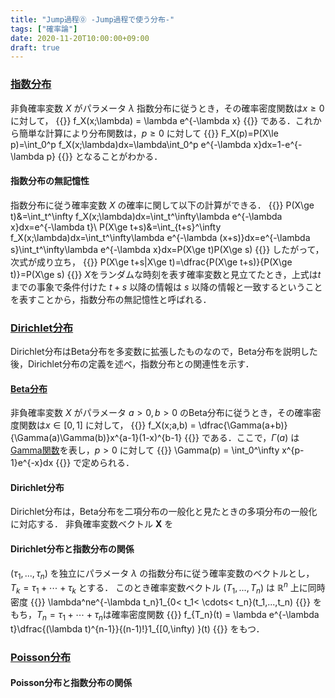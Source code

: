 ```yaml
---
title: "Jump過程⓪ -Jump過程で使う分布-"
tags: ["確率論"]
date: 2020-11-20T10:00:00+09:00
draft: true
---
```


<a id="markdown-001" name="001"></a>

### [指数分布](https://en.wikipedia.org/wiki/Exponential_distribution)

非負確率変数 $X$ がパラメータ $\lambda$ 指数分布に従うとき，その確率密度関数は$x\ge0$ に対して，
{{<equation>}}
f_X(x;\lambda) = \lambda e^{-\lambda x}
{{</equation>}}
である．これから簡単な計算により分布関数は，$p\ge0$ に対して
{{<equation>}}
F_X(p)=P(X\le p)=\int_0^p f_X(x;\lambda)dx=\lambda\int_0^p e^{-\lambda x}dx=1-e^{-\lambda p}
{{</equation>}}
となることがわかる．
<!--
またこのことから，$F_X(x)$ は反転可能で，その逆関数は $p\in[0,1]$ に対して
{{<equation>}}
F^{-1}_X(p)=\dfrac{1}{\lambda}\ln(1-p)
{{</equation>}}
となることもわかる．
-->

#### 指数分布の無記憶性
指数分布に従う確率変数 $X$ の確率に関して以下の計算ができる．
{{<equation>}}
P(X\ge t)&=\int_t^\infty f_X(x;\lambda)dx=\int_t^\infty\lambda e^{-\lambda x}dx=e^{-\lambda t}\\
P(X\ge t+s)&=\int_{t+s}^\infty f_X(x;\lambda)dx=\int_t^\infty\lambda e^{-\lambda (x+s)}dx=e^{-\lambda s}\int_t^\infty\lambda e^{-\lambda x}dx=P(X\ge t)P(X\ge s)
{{</equation>}}
したがって，次式が成り立ち，
{{<equation>}}
P(X\ge t+s|X\ge t)=\dfrac{P(X\ge t+s)}{P(X\ge t)}=P(X\ge s)
{{</equation>}}
$X$をランダムな時刻を表す確率変数と見立てたとき，上式は$t$ までの事象で条件付けた $t+s$ 以降の情報は $s$ 以降の情報と一致するということを表すことから，指数分布の無記憶性と呼ばれる．


### [Dirichlet分布](https://en.wikipedia.org/wiki/Dirichlet_distribution)
Dirichlet分布はBeta分布を多変数に拡張したものなので，Beta分布を説明した後，Dirichlet分布の定義を述べ，指数分布との関連性を示す．

#### [Beta分布](https://en.wikipedia.org/wiki/Beta_distribution)
非負確率変数 $X$ がパラメータ $a>0,b>0$ のBeta分布に従うとき，その確率密度関数は$x\in[0,1]$ に対して，
{{<equation>}}
f_X(x;a,b) = \dfrac{\Gamma(a+b)}{\Gamma(a)\Gamma(b)}x^{a-1}(1-x)^{b-1}
{{</equation>}}
である．ここで，$\Gamma(a)$ は[Gamma関数](https://en.wikipedia.org/wiki/Gamma_function)を表し，$p>0$ に対して
{{<equation>}}
\Gamma(p) = \int_0^\infty x^{p-1}e^{-x}dx
{{</equation>}}
で定められる．

#### Dirichlet分布
Dirichlet分布は，Beta分布を二項分布の一般化と見たときの多項分布の一般化に対応する．
非負確率変数ベクトル $\boldsymbol{X}$ を

#### Dirichlet分布と指数分布の関係
$(\tau_1,...,\tau_n)$ を独立にパラメータ $\lambda$ の指数分布に従う確率変数のベクトルとし，$T_k = \tau_1+\cdots+\tau_k$ とする．
このとき確率変数ベクトル $(T_1,...,T_n)$ は $\mathbb{R}^n$ 上に同時密度
{{<equation>}}
\lambda^ne^{-\lambda t_n}1_{0< t_1< \cdots< t_n}(t_1,...,t_n)
{{</equation>}}
をもち，$T_n=\tau_1+\cdots+\tau_n$は確率密度関数
{{<equation>}}
f_{T_n}(t) = \lambda e^{-\lambda t}\dfrac{(\lambda t)^{n-1}}{(n-1)!}1_{[0,\infty) }(t)
{{</equation>}}
をもつ．


### [Poisson分布](https://en.wikipedia.org/wiki/Poisson_distribution)

#### Poisson分布と指数分布の関係
